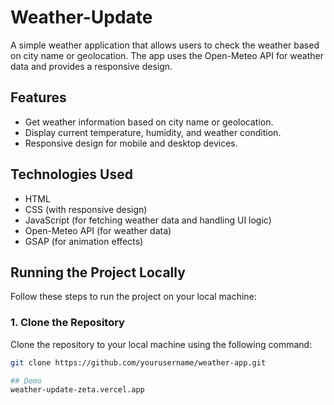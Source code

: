 # Weather-Update

A simple weather application that allows users to check the weather based on city name or geolocation. The app uses the Open-Meteo API for weather data and provides a responsive design.

## Features
- Get weather information based on city name or geolocation.
- Display current temperature, humidity, and weather condition.
- Responsive design for mobile and desktop devices.

## Technologies Used
- HTML
- CSS (with responsive design)
- JavaScript (for fetching weather data and handling UI logic)
- Open-Meteo API (for weather data)
- GSAP (for animation effects)

## Running the Project Locally

Follow these steps to run the project on your local machine:

### 1. Clone the Repository
Clone the repository to your local machine using the following command:

```bash
git clone https://github.com/yourusername/weather-app.git

## Demo
weather-update-zeta.vercel.app
